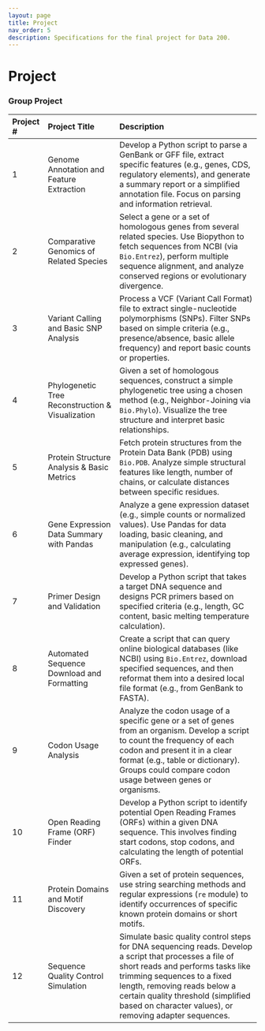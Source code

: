 ```yaml
---
layout: page
title: Project
nav_order: 5
description: Specifications for the final project for Data 200.
---
```


# Project

### Group Project

| Project # | Project Title | Description |
| :-------- | :------------ | :---------- |
| 1 | Genome Annotation and Feature Extraction | Develop a Python script to parse a GenBank or GFF file, extract specific features (e.g., genes, CDS, regulatory elements), and generate a summary report or a simplified annotation file. Focus on parsing and information retrieval. |
| 2 | Comparative Genomics of Related Species | Select a gene or a set of homologous genes from several related species. Use Biopython to fetch sequences from NCBI (via `Bio.Entrez`), perform multiple sequence alignment, and analyze conserved regions or evolutionary divergence. |
| 3 | Variant Calling and Basic SNP Analysis | Process a VCF (Variant Call Format) file to extract single-nucleotide polymorphisms (SNPs). Filter SNPs based on simple criteria (e.g., presence/absence, basic allele frequency) and report basic counts or properties. |
| 4 | Phylogenetic Tree Reconstruction & Visualization | Given a set of homologous sequences, construct a simple phylogenetic tree using a chosen method (e.g., Neighbor-Joining via `Bio.Phylo`). Visualize the tree structure and interpret basic relationships. |
| 5 | Protein Structure Analysis & Basic Metrics | Fetch protein structures from the Protein Data Bank (PDB) using `Bio.PDB`. Analyze simple structural features like length, number of chains, or calculate distances between specific residues. |
| 6 | Gene Expression Data Summary with Pandas | Analyze a gene expression dataset (e.g., simple counts or normalized values). Use Pandas for data loading, basic cleaning, and manipulation (e.g., calculating average expression, identifying top expressed genes). |
| 7 | Primer Design and Validation | Develop a Python script that takes a target DNA sequence and designs PCR primers based on specified criteria (e.g., length, GC content, basic melting temperature calculation). |
| 8 | Automated Sequence Download and Formatting | Create a script that can query online biological databases (like NCBI) using `Bio.Entrez`, download specified sequences, and then reformat them into a desired local file format (e.g., from GenBank to FASTA). |
| 9 | Codon Usage Analysis | Analyze the codon usage of a specific gene or a set of genes from an organism. Develop a script to count the frequency of each codon and present it in a clear format (e.g., table or dictionary). Groups could compare codon usage between genes or organisms. |
| 10 | Open Reading Frame (ORF) Finder | Develop a Python script to identify potential Open Reading Frames (ORFs) within a given DNA sequence. This involves finding start codons, stop codons, and calculating the length of potential ORFs. |
| 11 | Protein Domains and Motif Discovery | Given a set of protein sequences, use string searching methods and regular expressions (`re` module) to identify occurrences of specific known protein domains or short motifs. |
| 12 | Sequence Quality Control Simulation | Simulate basic quality control steps for DNA sequencing reads. Develop a script that processes a file of short reads and performs tasks like trimming sequences to a fixed length, removing reads below a certain quality threshold (simplified based on character values), or removing adapter sequences. |